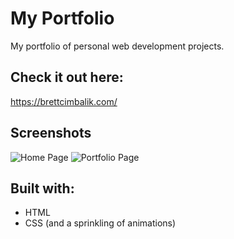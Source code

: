 # My Portfolio
My portfolio of personal web development projects.

## Check it out here:

https://brettcimbalik.com/

## Screenshots

![Home Page]()
![Portfolio Page]()

## Built with:

- HTML
- CSS (and a sprinkling of animations)
